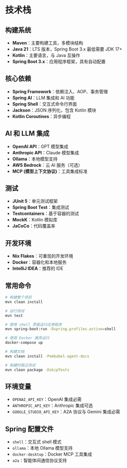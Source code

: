 # 技术栈

## 构建系统
- **Maven**：主要构建工具，多模块结构
- **Java 21**：LTS 版本，Spring Boot 3.x 最低需要 JDK 17+
- **Kotlin**：主要语言，与 Java 互操作
- **Spring Boot 3.x**：应用程序框架，具有自动配置

## 核心依赖
- **Spring Framework**：依赖注入、AOP、事务管理
- **Spring AI**：LLM 集成和 AI 功能
- **Spring Shell**：交互式命令行界面
- **Jackson**：JSON 序列化，包含 Kotlin 模块
- **Kotlin Coroutines**：异步编程

## AI 和 LLM 集成
- **OpenAI API**：GPT 模型集成
- **Anthropic API**：Claude 模型集成  
- **Ollama**：本地模型支持
- **AWS Bedrock**：云 AI 服务（可选）
- **MCP (模型上下文协议)**：工具集成标准

## 测试
- **JUnit 5**：单元测试框架
- **Spring Boot Test**：集成测试
- **Testcontainers**：基于容器的测试
- **MockK**：Kotlin 模拟库
- **JaCoCo**：代码覆盖率

## 开发环境
- **Nix Flakes**：可重现的开发环境
- **Docker**：容器化和本地服务
- **IntelliJ IDEA**：推荐的 IDE

## 常用命令

```bash
# 构建整个项目
mvn clean install

# 运行测试
mvn test

# 使用 shell 界面运行应用程序
mvn spring-boot:run -Dspring.profiles.active=shell

# 使用 Docker 服务运行
docker-compose up

# 构建文档
mvn clean install -Pembabel-agent-docs

# 构建时跳过测试
mvn clean package -DskipTests
```

## 环境变量
- `OPENAI_API_KEY`：OpenAI 集成必需
- `ANTHROPIC_API_KEY`：Anthropic 集成可选
- `GOOGLE_STUDIO_API_KEY`：A2A 协议与 Gemini 集成必需

## Spring 配置文件
- `shell`：交互式 shell 模式
- `ollama`：本地 Ollama 模型支持
- `docker-desktop`：Docker MCP 工具集成
- `a2a`：智能体间通信协议支持
